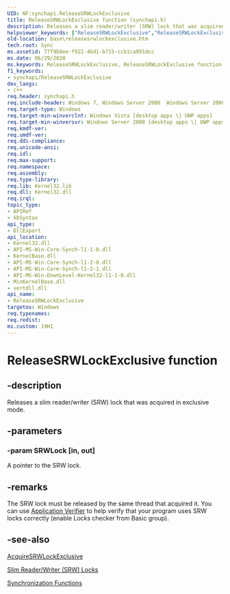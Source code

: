 ```yaml
---
UID: NF:synchapi.ReleaseSRWLockExclusive
title: ReleaseSRWLockExclusive function (synchapi.h)
description: Releases a slim reader/writer (SRW) lock that was acquired in exclusive mode.
helpviewer_keywords: ["ReleaseSRWLockExclusive","ReleaseSRWLockExclusive function","base.releasesrwlockexclusive","synchapi/ReleaseSRWLockExclusive","winbase/ReleaseSRWLockExclusive"]
old-location: base\releasesrwlockexclusive.htm
tech.root: Sync
ms.assetid: 77f9b8ee-f922-4bd1-b715-ccb1ca891dcc
ms.date: 06/29/2020
ms.keywords: ReleaseSRWLockExclusive, ReleaseSRWLockExclusive function, base.releasesrwlockexclusive, synchapi/ReleaseSRWLockExclusive, winbase/ReleaseSRWLockExclusive
f1_keywords:
- synchapi/ReleaseSRWLockExclusive
dev_langs:
- c++
req.header: synchapi.h
req.include-header: Windows 7, Windows Server 2008  Windows Server 2008 R2, Windows.h
req.target-type: Windows
req.target-min-winverclnt: Windows Vista [desktop apps \| UWP apps]
req.target-min-winversvr: Windows Server 2008 [desktop apps \| UWP apps]
req.kmdf-ver: 
req.umdf-ver: 
req.ddi-compliance: 
req.unicode-ansi: 
req.idl: 
req.max-support: 
req.namespace: 
req.assembly: 
req.type-library: 
req.lib: Kernel32.lib
req.dll: Kernel32.dll
req.irql: 
topic_type:
- APIRef
- kbSyntax
api_type:
- DllExport
api_location:
- Kernel32.dll
- API-MS-Win-Core-Synch-l1-1-0.dll
- KernelBase.dll
- API-MS-Win-Core-Synch-l1-2-0.dll
- API-MS-Win-Core-Synch-l1-2-1.dll
- API-MS-Win-DownLevel-Kernel32-l1-1-0.dll
- MinKernelBase.dll
- vertdll.dll
api_name:
- ReleaseSRWLockExclusive
targetos: Windows
req.typenames: 
req.redist: 
ms.custom: 19H1
---
```


# ReleaseSRWLockExclusive function


## -description


Releases a slim reader/writer (SRW) lock that was acquired in exclusive mode.


## -parameters




### -param SRWLock [in, out]

A pointer to the SRW lock.


## -remarks

The SRW lock must be released by the same thread that acquired it. You can use [Application Verifier](https://docs.microsoft.com/windows-hardware/drivers/devtest/application-verifier) to help verify that your program uses SRW locks correctly (enable Locks checker from Basic group).


## -see-also

<a href="https://docs.microsoft.com/windows/desktop/api/synchapi/nf-synchapi-acquiresrwlockexclusive">AcquireSRWLockExclusive</a>

<a href="https://docs.microsoft.com/windows/desktop/Sync/slim-reader-writer--srw--locks">Slim Reader/Writer (SRW) Locks</a>

<a href="https://docs.microsoft.com/windows/desktop/Sync/synchronization-functions">Synchronization Functions</a>
 

 

